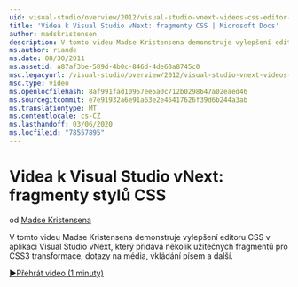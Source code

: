 ```yaml
---
uid: visual-studio/overview/2012/visual-studio-vnext-videos-css-editor-snippets
title: 'Videa k Visual Studio vNext: fragmenty CSS | Microsoft Docs'
author: madskristensen
description: V tomto videu Madse Kristensena demonstruje vylepšení editoru CSS v aplikaci Visual Studio vNext, který přidává několik užitečných fragmentů pro CSS3 transformace, Media q...
ms.author: riande
ms.date: 08/30/2011
ms.assetid: a87af3be-589d-4b0c-846d-4de60a8745c0
msc.legacyurl: /visual-studio/overview/2012/visual-studio-vnext-videos-css-editor-snippets
msc.type: video
ms.openlocfilehash: 8af991fad10957ee5a0c712b0298647a02eaed46
ms.sourcegitcommit: e7e91932a6e91a63e2e46417626f39d6b244a3ab
ms.translationtype: MT
ms.contentlocale: cs-CZ
ms.lasthandoff: 03/06/2020
ms.locfileid: "78557895"
---
```

# <a name="visual-studio-vnext-videos-css-snippets"></a>Videa k Visual Studio vNext: fragmenty stylů CSS

od [Madse Kristensena](https://github.com/madskristensen)

V tomto videu Madse Kristensena demonstruje vylepšení editoru CSS v aplikaci Visual Studio vNext, který přidává několik užitečných fragmentů pro CSS3 transformace, dotazy na média, vkládání písem a další.

[&#9654;Přehrát video (1 minuty)](https://channel9.msdn.com/Blogs/ASP-NET-Site-Videos/visual-studio-vnext-videos-css-editor-snippets)

